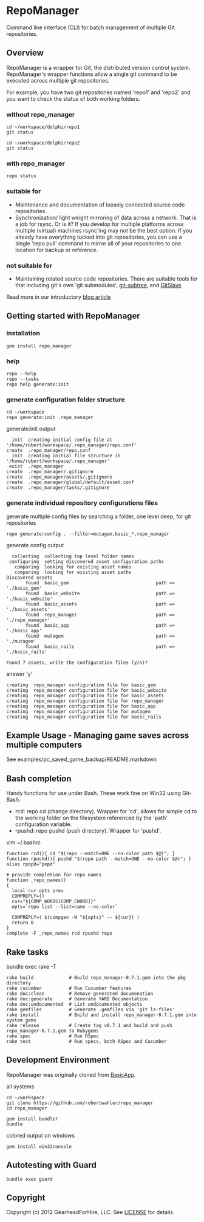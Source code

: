 RepoManager
===========

Command line interface (CLI) for batch management of multiple Git repositories.

Overview
--------

RepoManager is a wrapper for Git, the distributed version control system.
RepoManager's wrapper functions allow a single git command to be executed
across multiple git repositories.

For example, you have two git repositories named 'repo1' and 'repo2' and
you want to check the status of both working folders.

### without repo_manager

    cd ~/workspace/delphi/repo1
    git status

    cd ~/workspace/delphi/repo2
    git status

### with repo_manager

    repo status

### suitable for

* Maintenance and documentation of loosely connected source code repositories.
* Synchronization/ light weight mirroring of data across a network.  That is a
  job for rsync.  Or is it?  If you develop for multiple platforms across
  multiple (virtual) machines rsync'ing may not be the best option.  If you
  already have everything tucked into git repositories, you can use a single
  'repo pull'  command to mirror all of your repositories to one location for
  backup or reference.


### not suitable for

* Maintaining related source code repositories.  There are suitable tools
  for that including git's own 'git submodules',
  [git-subtree](https://github.com/apenwarr/git-subtree), and
  [GitSlave](http://gitslave.sourceforge.net/)

Read more in our introductory [blog article](http://www.gearheadforhire.com/articles/ruby/repo_manager/using-repoman-to-backup-pc-game-saves)

Getting started with RepoManager
--------------------------------

### installation

    gem install repo_manager

### help

    repo --help
    repo --tasks
    repo help generate:init

### generate configuration folder structure

    cd ~/workspace
    repo generate:init .repo_manager

generate:init output

      init  creating initial config file at '/home/robert/workspace/.repo_manager/repo.conf'
    create  .repo_manager/repo.conf
      init  creating initial file structure in '/home/robert/workspace/.repo_manager'
     exist  .repo_manager
    create  .repo_manager/.gitignore
    create  .repo_manager/assets/.gitignore
    create  .repo_manager/global/default/asset.conf
    create  .repo_manager/tasks/.gitignore

### generate individual repository configurations files

generate multiple config files by searching a folder, one level deep, for git repositories


    repo generate:config . --filter=mutagem,basic_*,repo_manager

generate config output

      collecting  collecting top level folder names
     configuring  setting discovered asset configuration paths
       comparing  looking for existing asset names
       comparing  looking for existing asset paths
    Discovered assets
           found  basic_gem                                path => './basic_gem'
           found  basic_website                            path => './basic_website'
           found  basic_assets                             path => './basic_assets'
           found  repo_manager                             path => './repo_manager'
           found  basic_app                                path => './basic_app'
           found  mutagem                                  path => './mutagem'
           found  basic_rails                              path => './basic_rails'

    Found 7 assets, write the configuration files (y/n)?

answer 'y'

    creating  repo_manager configuration file for basic_gem
    creating  repo_manager configuration file for basic_website
    creating  repo_manager configuration file for basic_assets
    creating  repo_manager configuration file for repo_manager
    creating  repo_manager configuration file for basic_app
    creating  repo_manager configuration file for mutagem
    creating  repo_manager configuration file for basic_rails


Example Usage - Managing game saves across multiple computers
-------------------------------------------------------------

See examples/pc_saved_game_backup/README.markdown


Bash completion
----------------

Handy functions for use under Bash.  These work fine on Win32 using
Git-Bash.

* rcd: repo cd (change directory).  Wrapper for 'cd', allows for simple cd
  <repo name> to the working folder on the filesystem referenced by the 'path'
  configuration variable.
* rpushd: repo pushd (push directory).  Wrapper for 'pushd'.


vim ~/.bashrc

    function rcd(){ cd "$(repo --match=ONE --no-color path $@)"; }
    function rpushd(){ pushd "$(repo path --match=ONE --no-color $@)"; }
    alias rpopd="popd"

    # provide completion for repo names
    function _repo_names()
    {
      local cur opts prev
      COMPREPLY=()
      cur="${COMP_WORDS[COMP_CWORD]}"
      opts=`repo list --list=name --no-color`

      COMPREPLY=( $(compgen -W "${opts}" -- ${cur}) )
      return 0
    }
    complete -F _repo_names rcd rpushd repo


Rake tasks
----------

bundle exec rake -T

    rake build             # Build repo_manager-0.7.1.gem into the pkg directory
    rake cucumber          # Run Cucumber features
    rake doc:clean         # Remove generated documenation
    rake doc:generate      # Generate YARD Documentation
    rake doc:undocumented  # List undocumented objects
    rake gemfiles          # Generate .gemfiles via 'git ls-files'
    rake install           # Build and install repo_manager-0.7.1.gem into system gems
    rake release           # Create tag v0.7.1 and build and push repo_manager-0.7.1.gem to Rubygems
    rake spec              # Run RSpec
    rake test              # Run specs, both RSpec and Cucumber


Development Environment
-----------------------

RepoManager was originally cloned from [BasicApp](http://github.com/robertwahler/BasicApp).

all systems

    cd ~/workspace
    git clone https://github.com/robertwahler/repo_manager
    cd repo_manager

    gem install bundler
    bundle

colored output on windows

    gem install win32console


Autotesting with Guard
----------------------

    bundle exec guard


Copyright
---------

Copyright (c) 2012 GearheadForHire, LLC. See [LICENSE](LICENSE) for details.

